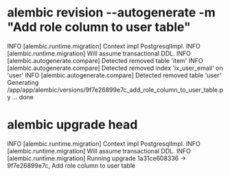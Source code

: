 # alembic revision --autogenerate -m "Add role column to user table"
INFO  [alembic.runtime.migration] Context impl PostgresqlImpl.
INFO  [alembic.runtime.migration] Will assume transactional DDL.
INFO  [alembic.autogenerate.compare] Detected removed table 'item'
INFO  [alembic.autogenerate.compare] Detected removed index 'ix_user_email' on 'user'
INFO  [alembic.autogenerate.compare] Detected removed table 'user'
  Generating /app/app/alembic/versions/9f7e26899e7c_add_role_column_to_user_table.py ...  done
# alembic upgrade head
INFO  [alembic.runtime.migration] Context impl PostgresqlImpl.
INFO  [alembic.runtime.migration] Will assume transactional DDL.
INFO  [alembic.runtime.migration] Running upgrade 1a31ce608336 -> 9f7e26899e7c, Add role column to user table
# 


